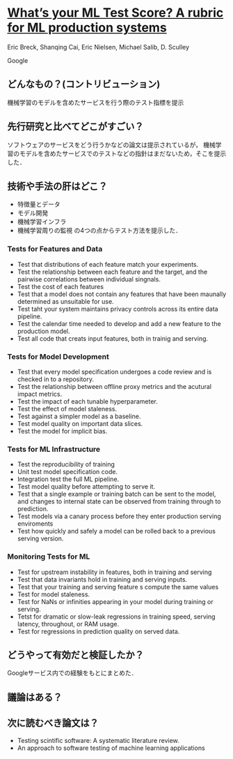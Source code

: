 # [What’s your ML Test Score? A rubric for ML production systems](https://www.eecs.tufts.edu/~dsculley/papers/ml_test_score.pdf)
Eric Breck, Shanqing Cai, Eric Nielsen, Michael Salib, D. Sculley

Google
## どんなもの？(コントリビューション)
機械学習のモデルを含めたサービスを行う際のテスト指標を提示

## 先行研究と比べてどこがすごい？
ソフトウェアのサービスをどう行うかなどの論文は提示されているが，
機械学習のモデルを含めたサービスでのテストなどの指針はまだないため，そこを提示した．

## 技術や手法の肝はどこ？
* 特徴量とデータ
* モデル開発
* 機械学習インフラ
* 機械学習周りの監視
の4つの点からテスト方法を提示した．

### Tests for Features and Data
* Test that distributions of each feature match your experiments.
* Test the relationship between each feature and the target, and the pairwise correlations between individual singnals.
* Test the cost of each features
* Test that a model does not contain any features that have been maunally determined as unsuitable for use.
* Test taht your system maintains privacy controls across its entire data pipeline.
* Test the calendar time needed to develop and add a new feature to the production model.
* Test all code that creats input features, both in trainig and serving.

### Tests for Model Development
* Test that every model specification undergoes a code review and is checked in to a repository.
* Test the relationship between offline proxy metrics and the acutural impact metrics.
* Test the impact of each tunable hyperparameter.
* Test the effect of model staleness.
* Test against a simpler model as a baseline.
* Test model quality on important data slices.
* Test the model for implicit bias.

### Tests for ML Infrastructure
* Test the reproducibility of training
* Unit test model specification code.
* Integration test the full ML pipeline.
* Test model quality before attempting to serve it.
* Test that a single example or training batch can be sent to the model, and changes to internal state can be observed from training through to prediction.
* Test models via a canary process before they enter production serving enviroments
* Test how quickly and safely a model can be rolled back to a previous serving version.

### Monitoring Tests for ML
* Test for upstream instability in features, both in training and serving
* Test that data invariants hold in training and serving inputs.
* Test that your training and serving feature s compute the same values
* Test for model staleness.
* Test for NaNs or infinities appearing in your model during training or serving.
* Tetst for dramatic or slow-leak regressions in training speed, serving latency, throughout, or RAM usage.
* Test for regressions in prediction quality on served data.

## どうやって有効だと検証したか？
Googleサービス内での経験をもとにまとめた．

## 議論はある？
## 次に読むべき論文は？
* Testing scintific software: A systematic literature review.
* An approach to software testing of machine learning applications
